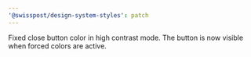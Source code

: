 ```yaml
---
'@swisspost/design-system-styles': patch
---
```


Fixed close button color in high contrast mode. The button is now visible when forced colors are active.
